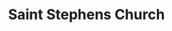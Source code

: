 ---
title: Saint Stephens Church
url: /saint-stephens-church/
latitude: 37.792
longitude: -77.093
---